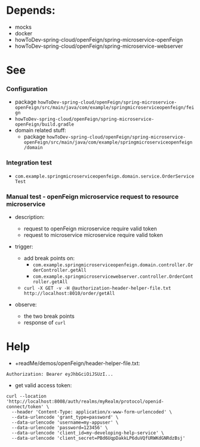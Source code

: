 # Depends:
- mocks
- docker
- howToDev-spring-cloud/openFeign/spring-microservice-openFeign
- howToDev-spring-cloud/openFeign/spring-microservice-webserver

# See
### Configuration
- package `howToDev-spring-cloud/openFeign/spring-microservice-openFeign/src/main/java/com/example/springmicroserviceopenfeign/feign`
- `howToDev-spring-cloud/openFeign/spring-microservice-openFeign/build.gradle`
- domain related stuff:
  - package `howToDev-spring-cloud/openFeign/spring-microservice-openFeign/src/main/java/com/example/springmicroserviceopenfeign/domain`

### Integration test

- `com.example.springmicroserviceopenfeign.domain.service.OrderServiceTest`


### Manual test - openFeign microservice request to resource microservice
- description: 
  - request to openFeign microservice require valid token
  - request to microservice microservice require valid token

- trigger:
  - add break points on:
    - `com.example.springmicroserviceopenfeign.domain.controller.OrderController.getAll`
    - `com.example.springmicroservicewebserver.controller.OrderController.getAll`
  - `curl -X GET -v -H @authorization-header-helper-file.txt http://localhost:8010/order/getAll`
- observe:
  - the two break points
  - response of `curl`


# Help
- +readMe/demos/openFeign/header-helper-file.txt:
```text
Authorization: Bearer eyJhbGciOiJSUzI...
```

- get valid access token:
```text
curl --location 'http://localhost:8008/auth/realms/myRealm/protocol/openid-connect/token' \
  --header 'Content-Type: application/x-www-form-urlencoded' \
  --data-urlencode 'grant_type=password' \
  --data-urlencode 'username=my-appuser' \
  --data-urlencode 'password=123456' \
  --data-urlencode 'client_id=my-developing-help-service' \
  --data-urlencode 'client_secret=PBd6UqpDakkLP6duVQfURWKdGNRdzBsj'
```
